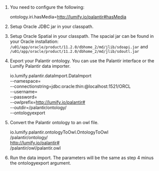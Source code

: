 
1. You need to configure the following:

      ontology.iri.hasMedia=http://lumify.io/palantir#hasMedia

2. Setup Oracle JDBC jar in your classpath.

3. Setup Oracle Spatial in your classpath. The spacial jar can be found
   in your Oracle installation: ```/u01/app/oracle/product/11.2.0/dbhome_2/md/jlib/sdoapi.jar```
   and ```/u01/app/oracle/product/11.2.0/dbhome_2/md/jlib/sdoutl.jar```

4. Export your Palantir ontology. You can use the Palantir interface or the Lumify Palantir data importer.
      
      io.lumify.palantir.dataImport.DataImport \
        --namespace=<oracle namespace> \
        --connectionstring=jdbc:oracle:thin:@localhost:1521/ORCL \
        --username=<oracleUsername> \
        --password=<oraclePassword> \
        --owlprefix=http://lumify.io/palantir# \
        --outdir=/palantir/ontology/ \
        --ontologyexport
        
5. Convert the Palantir ontology to an owl file.

      io.lumify.palantir.ontologyToOwl.OntologyToOwl \
        /palantir/ontology/ \
        http://lumify.io/palantir# \
        /palantir/owl/palantir.owl
        
6. Run the data import. The parameters will be the same as step 4 minus the ontologyexport argument.
